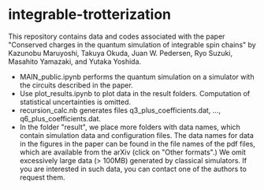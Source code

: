 # integrable-trotterization

This repository contains data and codes associated with the paper "Conserved charges in the quantum simulation of integrable spin chains" by 
Kazunobu Maruyoshi, Takuya Okuda, Juan W. Pedersen, Ryo Suzuki, Masahito Yamazaki, and Yutaka Yoshida.

- MAIN_public.ipynb performs the quantum simulation on a simulator with the circuits described in the paper.
- Use plot_results.ipynb to plot data in the result folders.  Computation of statistical uncertainties is omitted.
- recursion_calc.nb generates files q3_plus_coefficients.dat, ..., q6_plus_coefficients.dat.
- In the folder "result", we place more folders with data names, which contain simulation data and configuration files.  The data names for data in the figures in the paper can be found in the file names of the pdf files, which are available from the arXiv (click on "Other formats".)  We omit excessively large data (> 100MB) generated by classical simulators.  If you are interested in such data, you can contact one of the authors to request them.
